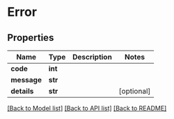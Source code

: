# Error

## Properties
Name | Type | Description | Notes
------------ | ------------- | ------------- | -------------
**code** | **int** |  | 
**message** | **str** |  | 
**details** | **str** |  | [optional] 

[[Back to Model list]](../README.md#documentation-for-models) [[Back to API list]](../README.md#documentation-for-api-endpoints) [[Back to README]](../README.md)

